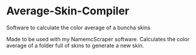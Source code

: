 # Average-Skin-Compiler
 Software to calculate the color average of a buncha skins

 Made to be used with my NamemcScraper software. 
 Calculates the color average of a folder full of skins to generate a new skin. 
